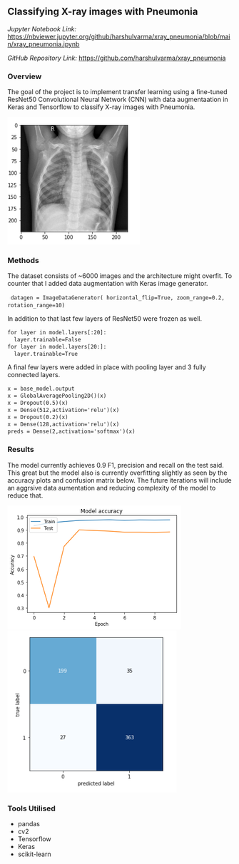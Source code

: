 ## Classifying X-ray images with Pneumonia

*Jupyter Notebook Link:* <https://nbviewer.jupyter.org/github/harshulvarma/xray_pneumonia/blob/main/xray_pneumonia.ipynb>

*GitHub Repository Link:* <https://github.com/harshulvarma/xray_pneumonia>

### Overview

The goal of the project is to implement transfer learning using a fine-tuned ResNet50 Convolutional Neural Network (CNN) with data augmentaation in Keras and Tensorflow to classify X-ray images with Pneumonia.

<img src="xray.png?raw=true"/>

### Methods

The dataset consists of ~6000 images and the architecture might overfit. To counter that I added data augmentation with Keras image generator.

` datagen = ImageDataGenerator(
    horizontal_flip=True,
    zoom_range=0.2,
    rotation_range=10)`
    
 In addition to that last few layers of ResNet50 were frozen as well.

``` 
for layer in model.layers[:20]:
  layer.trainable=False
for layer in model.layers[20:]:
  layer.trainable=True
```

A final few layers were added in place with pooling layer and 3 fully connected layers.

```
x = base_model.output
x = GlobalAveragePooling2D()(x)
x = Dropout(0.5)(x)
x = Dense(512,activation='relu')(x)
x = Dropout(0.2)(x)
x = Dense(128,activation='relu')(x)
preds = Dense(2,activation='softmax')(x)
```

### Results

The model currently achieves 0.9 F1, precision and recall on the test said. This great but the model also is currently overfitting slightly as seen by the accuracy plots and confusion matrix below. The future iterations will include an aggrsive data aumentation and reducing complexity of the model to reduce that.

<img src="xray3.png?raw=true"/><img src="xray2.png?raw=true"/>

### Tools Utilised

- pandas
- cv2
- Tensorflow
- Keras
- scikit-learn
